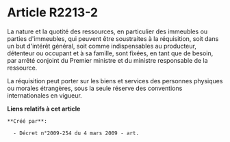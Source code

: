 # Article R2213-2

La nature et la quotité des ressources, en particulier des immeubles ou parties d'immeubles, qui peuvent être soustraites à
la réquisition, soit dans un but d'intérêt général, soit comme indispensables au producteur, détenteur ou occupant et à sa
famille, sont fixées, en tant que de besoin, par arrêté conjoint du Premier ministre et du ministre responsable de la
ressource.

La réquisition peut porter sur les biens et services des personnes physiques ou morales étrangères, sous la seule réserve des
conventions internationales en vigueur.

**Liens relatifs à cet article**

	**Créé par**:

	  - Décret n°2009-254 du 4 mars 2009 - art.
